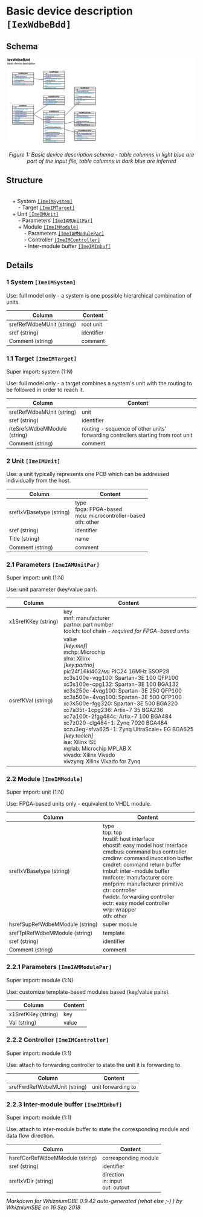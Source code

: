 Basic device description ``[IexWdbeBdd]``
===

Schema
---

![](./IexWdbeBdd.jpg)

<p align="center"><em>Figure 1: Basic device description schema - table columns in light blue are part of the input file, table columns in dark blue are inferred</em></p>

Structure
---

[//]: # (IP structure - BEGIN)

<br>&nbsp;&nbsp;&nbsp;&nbsp;\+ System [``[ImeIMSystem]``](#1-system-imeimsystem)
<br>&nbsp;&nbsp;&nbsp;&nbsp;&nbsp;&nbsp;&nbsp;&nbsp;\- Target [``[ImeIMTarget]``](#11-target-imeimtarget)
<br>&nbsp;&nbsp;&nbsp;&nbsp;\+ Unit [``[ImeIMUnit]``](#2-unit-imeimunit)
<br>&nbsp;&nbsp;&nbsp;&nbsp;&nbsp;&nbsp;&nbsp;&nbsp;\- Parameters [``[ImeIAMUnitPar]``](#21-parameters-imeiamunitpar)
<br>&nbsp;&nbsp;&nbsp;&nbsp;&nbsp;&nbsp;&nbsp;&nbsp;\+ Module [``[ImeIMModule]``](#22-module-imeimmodule)
<br>&nbsp;&nbsp;&nbsp;&nbsp;&nbsp;&nbsp;&nbsp;&nbsp;&nbsp;&nbsp;&nbsp;&nbsp;\- Parameters [``[ImeIAMModulePar]``](#221-parameters-imeiammodulepar)
<br>&nbsp;&nbsp;&nbsp;&nbsp;&nbsp;&nbsp;&nbsp;&nbsp;&nbsp;&nbsp;&nbsp;&nbsp;\- Controller [``[ImeIMController]``](#222-controller-imeimcontroller)
<br>&nbsp;&nbsp;&nbsp;&nbsp;&nbsp;&nbsp;&nbsp;&nbsp;&nbsp;&nbsp;&nbsp;&nbsp;\- Inter-module buffer [``[ImeIMImbuf]``](#223-intermodule-buffer-imeimimbuf)

[//]: # (IP structure - END)

Details
---

### 1 System ``[ImeIMSystem]``

[//]: # (IP ImeIMSystem.superUse - RBEGIN)

Use: full model only - a system is one possible hierarchical combination of units.

[//]: # (IP ImeIMSystem.superUse - REND)

[//]: # (IP ImeIMSystem.columns - BEGIN)

Column|Content|
-|-|
srefRefWdbeMUnit (string)|root unit|
sref (string)|identifier|
Comment (string)|comment|

[//]: # (IP ImeIMSystem.columns - END)

### 1.1 Target ``[ImeIMTarget]``

[//]: # (IP ImeIMTarget.superUse - RBEGIN)

Super import: system (1:N)

Use: full model only - a target combines a system's unit with the routing to be followed in order to reach it.

[//]: # (IP ImeIMTarget.superUse - REND)

[//]: # (IP ImeIMTarget.columns - RBEGIN)

Column|Content|
-|-|
srefRefWdbeMUnit (string)|unit|
sref (string)|identifier|
rteSrefsWdbeMModule (string)|routing - sequence of other units' forwarding controllers starting from root unit|
Comment (string)|comment|

[//]: # (IP ImeIMTarget.columns - REND)

### 2 Unit ``[ImeIMUnit]``

[//]: # (IP ImeIMUnit.superUse - RBEGIN)

Use: a unit typically represents one PCB which can be addressed individually from the host.

[//]: # (IP ImeIMUnit.superUse - REND)

[//]: # (IP ImeIMUnit.columns - BEGIN)

Column|Content|
-|-|
srefIxVBasetype (string)|type<br>fpga: FPGA-based<br>mcu: microcontroller-based<br>oth: other|
sref (string)|identifier|
Title (string)|name|
Comment (string)|comment|

[//]: # (IP ImeIMUnit.columns - END)

### 2.1 Parameters ``[ImeIAMUnitPar]``

[//]: # (IP ImeIAMUnitPar.superUse - RBEGIN)

Super import: unit (1:N)

Use: unit parameter (key/value pair).

[//]: # (IP ImeIAMUnitPar.superUse - REND)

[//]: # (IP ImeIAMUnitPar.columns - RBEGIN)

Column|Content|
-|-|
x1SrefKKey (string)|key<br>mnf: manufacturer<br>partno: part number<br>toolch: tool chain _- required for FPGA-based units_|
osrefKVal (string)|value<br>_[key:mnf]_<br>mchp: Microchip<br>xlnx: Xilinx<br>_[key:partno]_<br>pic24f16kl402/ss: PIC24 16MHz SSOP28<br>xc3s100e-vqg100: Spartan-3E 100 QFP100<br>xc3s100e-cpg132: Spartan-3E 100 BGA132<br>xc3s250e-4vqg100: Spartan-3E 250 QFP100<br>xc3s500e-4vqg100: Spartan-3E 500 QFP100<br>xc3s500e-fgg320: Spartan-3E 500 BGA320<br>xc7a35t-1cpg236: Artix-7 35 BGA236<br>xc7a100t-2fgg484c: Artix-7 100 BGA484<br>xc7z020-clg484-1: Zynq 7020 BGA484<br>xczu3eg-sfva625-1: Zynq UltraScale+ EG BGA625<br>_[key:toolch]_<br>ise: Xilinx ISE<br>mplab: Microchip MPLAB X<br>vivado: Xilinx Vivado<br>vivzynq: Xilinx Vivado for Zynq|

[//]: # (IP ImeIAMUnitPar.columns - REND)

### 2.2 Module ``[ImeIMModule]``

[//]: # (IP ImeIMModule.superUse - RBEGIN)

Super import: unit (1:N)

Use: FPGA-based units only - equivalent to VHDL module.

[//]: # (IP ImeIMModule.superUse - REND)

[//]: # (IP ImeIMModule.columns - BEGIN)

Column|Content|
-|-|
srefIxVBasetype (string)|type<br>top: top<br>hostif: host interface<br>ehostif: easy model host interface<br>cmdbus: command bus controller<br>cmdinv: command invocation buffer<br>cmdret: command return buffer<br>imbuf: inter-module buffer<br>mnfcore: manufacturer core<br>mnfprim: manufacturer primitive<br>ctr: controller<br>fwdctr: forwarding controller<br>ectr: easy model controller<br>wrp: wrapper<br>oth: other|
hsrefSupRefWdbeMModule (string)|super module|
srefTplRefWdbeMModule (string)|template|
sref (string)|identifier|
Comment (string)|comment|

[//]: # (IP ImeIMModule.columns - END)

### 2.2.1 Parameters ``[ImeIAMModulePar]``

[//]: # (IP ImeIAMModulePar.superUse - RBEGIN)

Super import: module (1:N)

Use: customize template-based modules based (key/value pairs).

[//]: # (IP ImeIAMModulePar.superUse - REND)

[//]: # (IP ImeIAMModulePar.columns - BEGIN)

Column|Content|
-|-|
x1SrefKKey (string)|key|
Val (string)|value|

[//]: # (IP ImeIAMModulePar.columns - END)

### 2.2.2 Controller ``[ImeIMController]``

[//]: # (IP ImeIMController.superUse - BEGIN)

Super import: module (1:1)

Use: attach to forwarding controller to state the unit it is forwarding to.

[//]: # (IP ImeIMController.superUse - END)

[//]: # (IP ImeIMController.columns - RBEGIN)

Column|Content|
-|-|
srefFwdRefWdbeMUnit (string)|unit forwarding to|

[//]: # (IP ImeIMController.columns - REND)

### 2.2.3 Inter-module buffer ``[ImeIMImbuf]``

[//]: # (IP ImeIMImbuf.superUse - RBEGIN)

Super import: module (1:1)

Use: attach to inter-module buffer to state the corresponding module and data flow direction.

[//]: # (IP ImeIMImbuf.superUse - REND)

[//]: # (IP ImeIMImbuf.columns - BEGIN)

Column|Content|
-|-|
hsrefCorRefWdbeMModule (string)|corresponding module|
sref (string)|identifier|
srefIxVDir (string)|direction<br>in: input<br>out: output|

[//]: # (IP ImeIMImbuf.columns - END)

<em>Markdown for WhizniumDBE 0.9.42 auto-generated (what else ;-) ) by WhizniumSBE on 16 Sep 2018</em>

